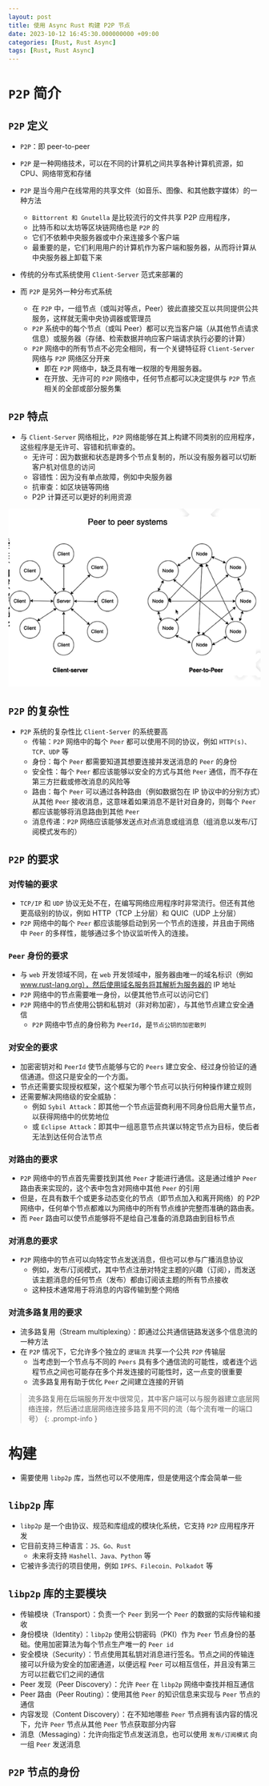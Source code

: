 ```yaml
---
layout: post
title: 使用 Async Rust 构建 P2P 节点
date: 2023-10-12 16:45:30.000000000 +09:00
categories: [Rust, Rust Async]
tags: [Rust, Rust Async]
---
```



# `P2P` 简介

## `P2P` 定义
* `P2P`：即 peer-to-peer
* `P2P` 是一种网络技术，可以在不同的计算机之间共享各种计算机资源，如 CPU、网络带宽和存储
* `P2P` 是当今用户在线常用的共享文件（如音乐、图像、和其他数字媒体）的一种方法
  * `Bittorrent 和 Gnutella` 是比较流行的文件共享 P2P 应用程序，
  * 比特币和以太坊等区块链网络也是 `P2P` 的
  * 它们不依赖中央服务器或中介来连接多个客户端
  * 最重要的是，它们利用用户的计算机作为客户端和服务器，从而将计算从中央服务器上卸载下来


* 传统的分布式系统使用 `Client-Server` 范式来部署的
* 而 `P2P` 是另外一种分布式系统
  * 在 `P2P` 中，一组节点（或叫对等点，Peer）彼此直接交互以共同提供公共服务，这样就无需中央协调器或管理员
  * `P2P` 系统中的每个节点（或叫 Peer）都可以充当客户端（从其他节点请求信息）或服务器（存储、检索数据并响应客户端请求执行必要的计算）
  * `P2P` 网络中的所有节点不必完全相同，有一个关键特征将 `Client-Server` 网络与 `P2P` 网络区分开来
    * 即在 `P2P` 网络中，缺乏具有唯一权限的专用服务器。
    * 在开放、无许可的 `P2P` 网络中，任何节点都可以决定提供与 `P2P` 节点相关的全部或部分服务集
  
## `P2P` 特点
* 与 `Client-Server` 网络相比，`P2P` 网络能够在其上构建不同类别的应用程序，这些程序是无许可、容错和抗审查的。
  * 无许可：因为数据和状态是跨多个节点复制的，所以没有服务器可以切断客户机对信息的访问
  * 容错性：因为没有单点故障，例如中央服务器
  * 抗审查：如区块链等网络
  * P2P 计算还可以更好的利用资源
  

![image](/assets/images/rust/peer.png)

## `P2P` 的复杂性
* `P2P` 系统的复杂性比 `Client-Server` 的系统要高
  * 传输：`P2P` 网络中的每个 `Peer` 都可以使用不同的协议，例如 `HTTP(s)、TCP、UDP` 等
  * 身份：每个 `Peer` 都需要知道其想要连接并发送消息的 `Peer` 的身份
  * 安全性：每个 `Peer` 都应该能够以安全的方式与其他 `Peer` 通信，而不存在第三方拦截或修改消息的风险等
  * 路由：每个 `Peer` 可以通过各种路由（例如数据包在 IP 协议中的分别方式）从其他 `Peer` 接收消息，这意味着如果消息不是针对自身的，则每个 `Peer` 都应该能够将消息路由到其他 `Peer`
  * 消息传递：`P2P` 网络应该能够发送点对点消息或组消息（组消息以发布/订阅模式发布的）
  
  
## `P2P` 的要求

### 对传输的要求
* `TCP/IP` 和 `UDP` 协议无处不在，在编写网络应用程序时非常流行。但还有其他更高级别的协议，例如 HTTP（TCP 上分层）和 QUIC（UDP 上分层）
* `P2P` 网络中的每个 `Peer` 都应该能够启动到另一个节点的连接，并且由于网络中 `Peer` 的多样性，能够通过多个协议监听传入的连接。

### `Peer` 身份的要求  
* 与 `web` 开发领域不同，在 `web` 开发领域中，服务器由唯一的域名标识（例如 www.rust-lang.org），然后使用域名服务将其解析为服务器的 IP 地址
* `P2P` 网络中的节点需要唯一身份，以便其他节点可以访问它们
* `P2P` 网络中的节点使用公钥和私钥对（非对称加密），与其他节点建立安全通信
  * `P2P` 网络中节点的身份称为 `PeerId`，是`节点公钥的加密散列`

### 对安全的要求
* 加密密钥对和 `PeerId` 使节点能够与它的 `Peers` 建立安全、经过身份验证的通信通道。但这只是安全的一个方面。
* 节点还需要实现授权框架，这个框架为哪个节点可以执行何种操作建立规则
* 还需要解决网络级的安全威胁：
  * 例如 `Sybil Attack`：即其他一个节点运营商利用不同身份启用大量节点，以获得网络中的优势地位
  * 或 `Eclipse Attack`：即其中一组恶意节点共谋以特定节点为目标，使后者无法到达任何合法节点

### 对路由的要求
* `P2P` 网络中的节点首先需要找到其他 `Peer` 才能进行通信。这是通过维护 `Peer` 路由表来实现的，这个表中包含对网络中其他 `Peer` 的引用
* 但是，在具有数千个或更多动态变化的节点（即节点加入和离开网络）的 P2P 网络中，任何单个节点都难以为网络中的所有节点维护完整而准确的路由表。
* 而 `Peer` 路由可以使节点能够将不是给自己准备的消息路由到目标节点

### 对消息的要求
* `P2P` 网络中的节点可以向特定节点发送消息，但也可以参与广播消息协议
  * 例如，发布/订阅模式，其中节点注册对特定主题的兴趣（订阅），而发送该主题消息的任何节点（发布）都由订阅该主题的所有节点接收
  * 这种技术通常用于将消息的内容传输到整个网络

### 对流多路复用的要求
* 流多路复用（Stream multiplexing）：即通过公共通信链路发送多个信息流的一种方法
* 在 `P2P` 情况下，它允许多个独立的 `逻辑流` 共享一个公共 `P2P` 传输层
  * 当考虑到一个节点与不同的 `Peers` 具有多个通信流的可能性，或者连个远程节点之间也可能存在多个并发连接的可能性时，这一点变的很重要
  * 流多路复用有助于优化 `Peer` 之间建立连接的开销


> 流多路复用在后端服务开发中很常见，其中客户端可以与服务器建立底层网络连接，然后通过底层网络连接多路复用不同的流（每个流有唯一的端口号）
{: .prompt-info }


# 构建

* 需要使用 `libp2p` 库，当然也可以不使用库，但是使用这个库会简单一些

## `libp2p` 库
* `libp2p` 是一个由协议、规范和库组成的模块化系统，它支持 `P2P` 应用程序开发
* 它目前支持三种语言：`JS、Go、Rust`
  * 未来将支持 `Hashell、Java、Python` 等
* 它被许多流行的项目使用，例如 `IPFS、Filecoin、Polkadot` 等

## `libp2p` 库的主要模块
* 传输模块（Transport）：负责一个 `Peer` 到另一个 `Peer` 的数据的实际传输和接收
* 身份模块（Identity）：`libp2p` 使用公钥密码（PKI）作为 `Peer` 节点身份的基础。使用加密算法为每个节点生产唯一的 `Peer id`
* 安全模块（Security）：节点使用其私钥对消息进行签名。节点之间的传输连接可以升级为安全的加密通道，以便远程 `Peer` 可以相互信任，并且没有第三方可以拦截它们之间的通信
* Peer 发现（Peer Discovery）：允许 `Peer` 在 `libp2p` 网络中查找并相互通信
* Peer 路由（Peer Routing）：使用其他 `Peer` 的知识信息来实现与 `Peer` 节点的通信
* 内容发现（Content Discovery）：在不知地哪些 `Peer` 节点拥有该内容的情况下，允许 `Peer` 节点从其他 `Peer` 节点获取部分内容
* 消息（Messaging）：允许向指定节点发送消息，也可以使用 `发布/订阅模式` 向一组 `Peer` 发送消息


## `P2P` 节点的身份
